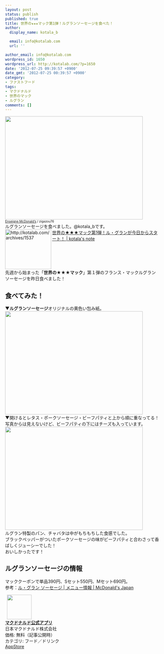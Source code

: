 ```yaml
---
layout: post
status: publish
published: true
title: 世界の★★★マック第1弾！ルグランソーセージを食べた！
author:
  display_name: kotala_b

  email: info@kotalab.com
  url: ''

author_email: info@kotalab.com
wordpress_id: 1650
wordpress_url: http://kotalab.com/?p=1650
date: '2012-07-25 09:39:57 +0900'
date_gmt: '2012-07-25 00:39:57 +0900'
category:
- ファストフード
tags:
- マクドナルド
- 世界のマック
- ルグラン
comments: []
---
```

<p><a href="http://kotalab.com/wp-content/uploads/legrand_120718_02.jpg" target="_blank"><img src="http://kotalab.com/wp-content/uploads/legrand_120718_02.jpg" alt="" title="legrand_120718_02" width="448" height="336" class="alignnone size-full wp-image-1539" /></a><br />
<span style="font-size:10px;"><a href="http://www.igosso.net/flk/6914750483.html" target="_blank">Enseigne McDonald&rsquo;s</a> / zigazou76</span><br />
ルグランソーセージを食べました。@kotala_bです。<br />
<a href="http://kotalab.com/world-mac-fra-2" target="_blank"><img src="http://capture.heartrails.com/150x130?http://kotalab.com/archives/1537" alt="http://kotalab.com/archives/1537" width="150" height="130" align="left" /></a><a href="http://kotalab.com/world-mac-fra-2" target="_blank">世界の★★★マック第1弾！ル・グランが今日からスタート！ | kotala's note</a><br style="clear:both;" />先週から始まった「<strong>世界の★★★マック</strong>」第１弾のフランス・マックルグランソーセージを昨日食べました！<br />
<!--more--></p>
<h2>食べてみた！</h2>
<p>▼<strong>ルグランソーセージ</strong>オリジナルの黄色い包み紙。<br />
<a href="http://kotalab.com/wp-content/uploads/macLegrand_120725_01.jpg" target="_blank"><img src="http://kotalab.com/wp-content/uploads/macLegrand_120725_01.jpg" alt="" title="macLegrand_120725_01" width="448" height="336" class="alignnone size-full wp-image-1652" /></a><br />
▼開けるとレタス・ポークソーセージ・ビーフパティと上から順に重なってる！<br />
写真からは見えないけど、ビーフパティの下にはチーズも入っています。<br />
<a href="http://kotalab.com/wp-content/uploads/macLegrand_120725_02.jpg" target="_blank"><img src="http://kotalab.com/wp-content/uploads/macLegrand_120725_02.jpg" alt="" title="macLegrand_120725_02" width="448" height="336" class="alignnone size-full wp-image-1651" /></a><br />
ルグラン特製のパン、チャバタは中がもちもちした食感でした。<br />
ブラックペッパーがついたポークソーセージの味がビーフパティと合わさって香ばしくジューシーでした！<br />
おいしかったです！</p>
<h2>ルグランソーセージの情報</h2>
<p>マッククーポンで単品390円、Sセット550円、Mセット690円。<br />
参考：<a href="http://www.mcdonalds.co.jp/quality/basic_information/menu_info.php?mid=9001" target="_blank">ル・グラン ソーセージ | メニュー情報 | McDonald's Japan</a></p>
<div class="applink">
<div class="applinkimg"><a href="https://itunes.apple.com/jp/app/makudonarudo-gong-shiapuri/id413618155?mt=8&uo=4&at=10l4yU" rel="nofollow" target="_blank"><img hspace="6" src="http://a9.phobos.apple.com/us/r30/Purple4/v4/c7/28/39/c728397c-f441-a223-8bfb-b78cdd0671c7/mzl.avtbvpez.png" width="80" /></a></div>
<div class="applinktext">
<div class="applinktitle"><strong><a href="https://itunes.apple.com/jp/app/makudonarudo-gong-shiapuri/id413618155?mt=8&uo=4&at=10l4yU" rel="nofollow" target="_blank">マクドナルド公式アプリ</a></strong></div>
<div class="applinkinfo">日本マクドナルド株式会社</div>
<div class="applinkinfo">価格: 無料（記事公開時）</div>
<div class="applinkinfo">カテゴリ: フード／ドリンク</div>
</div>
<div class="clear"></div>
<div class="appstorelink"><a href="https://itunes.apple.com/jp/app/makudonarudo-gong-shiapuri/id413618155?mt=8&uo=4&at=10l4yU" rel="nofollow" target="_blank">AppStore</a></div>
</div>
